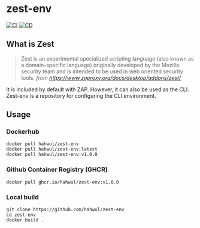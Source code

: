 # zest-env
[![CI](https://github.com/hahwul/zest-env/actions/workflows/docker.yml/badge.svg)](https://github.com/hahwul/zest-env/actions/workflows/docker.yml)
[![CD](https://github.com/hahwul/zest-env/actions/workflows/docker-publish.yml/badge.svg)](https://github.com/hahwul/zest-env/actions/workflows/docker-publish.yml)

## What is Zest
> Zest is an experimental specialized scripting language (also known as a domain-specific language) originally developed by the Mozilla security team and is intended to be used in web oriented security tools.
*from https://www.zaproxy.org/docs/desktop/addons/zest/*

It is included by default with ZAP. However, it can also be used as the CLI. Zest-env is a repository for configuring the CLI environment.

## Usage
### Dockerhub
```
docker pull hahwul/zest-env
docker pull hahwul/zest-env:latest
docker pull hahwul/zest-env:v1.0.0
```

### Github Container Registry (GHCR)
```
docker pull ghcr.io/hahwul/zest-env:v1.0.0
```

### Local build
```
git clone https://github.com/hahwul/zest-env
cd zest-env
docker build .
```
